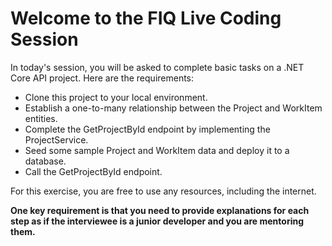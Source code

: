 # Welcome to the FIQ Live Coding Session

In today's session, you will be asked to complete basic tasks on a .NET Core API project. Here are the requirements:

* Clone this project to your local environment.
* Establish a one-to-many relationship between the Project and WorkItem entities.
* Complete the GetProjectById endpoint by implementing the ProjectService.
* Seed some sample Project and WorkItem data and deploy it to a database.
* Call the GetProjectById endpoint.

For this exercise, you are free to use any resources, including the internet.

**One key requirement is that you need to provide explanations for each step as if the interviewee is a junior developer and you are mentoring them.**

